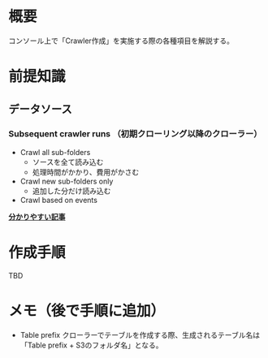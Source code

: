 # 概要
コンソール上で「Crawler作成」を実施する際の各種項目を解説する。

# 前提知識
## データソース
### Subsequent crawler runs （初期クローリング以降のクローラー）
- Crawl all sub-folders
  - ソースを全て読み込む
  - 処理時間がかかり、費用がかさむ
- Crawl new sub-folders only
  - 追加した分だけ読み込む
- Crawl based on events

[**分かりやすい記事**](https://techblog.nhn-techorus.com/archives/21903)

# 作成手順
TBD

# メモ（後で手順に追加）
- Table prefix
クローラーでテーブルを作成する際、生成されるテーブル名は「Table prefix + S3のフォルダ名」となる。

